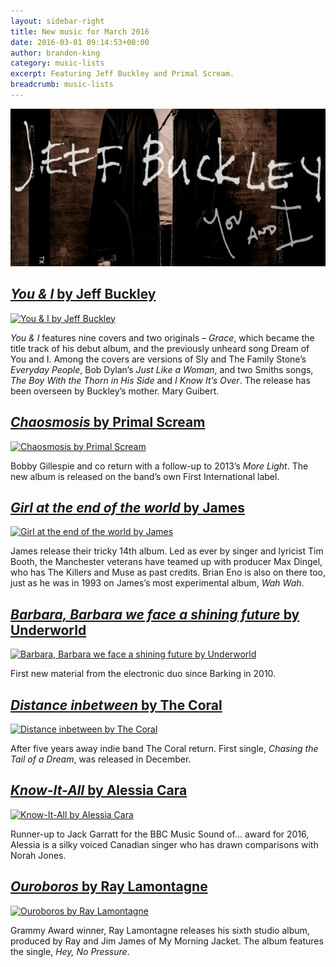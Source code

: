 ```yaml
---
layout: sidebar-right
title: New music for March 2016
date: 2016-03-01 09:14:53+00:00
author: brandon-king
category: music-lists
excerpt: Featuring Jeff Buckley and Primal Scream.
breadcrumb: music-lists
---
```

![You & I by Jeff Buckley](/images/featured/featured-you-and-i.jpg)

## [<cite>You & I</cite> by Jeff Buckley](https://suffolk.spydus.co.uk/cgi-bin/spydus.exe/ENQ/OPAC/BIBENQ/1449868?QRY=CTIBIB%3C%20IRN(9658821)&QRYTEXT=You%20%26%20I%20%5Bsound%20recording%5D)

[![You & I by Jeff Buckley](http://suffolklibraries.co.uk/wp-content/uploads/2016/02/you-and-i.jpg)](https://suffolk.spydus.co.uk/cgi-bin/spydus.exe/ENQ/OPAC/BIBENQ/1449868?QRY=CTIBIB%3C%20IRN(9658821)&QRYTEXT=You%20%26%20I%20%5Bsound%20recording%5D)

<cite>You & I</cite> features nine covers and two originals – <cite>Grace</cite>, which became the title track of his debut album, and the previously unheard song Dream of You and I. Among the covers are versions of Sly and The Family Stone’s <cite>Everyday People</cite>, Bob Dylan’s <cite>Just Like a Woman</cite>, and two Smiths songs, <cite>The Boy With the Thorn in His Side</cite> and <cite>I Know It’s Over</cite>. The release has been overseen by Buckley’s mother. Mary Guibert.

## [<cite>Chaosmosis</cite> by Primal Scream](https://suffolk.spydus.co.uk/cgi-bin/spydus.exe/ENQ/OPAC/BIBENQ/1450677?QRY=CTIBIB%3C%20IRN(59884243)&QRYTEXT=Chaosmosis%20%5Bsound%20recording%5D)

[![Chaosmosis by Primal Scream](http://suffolklibraries.co.uk/wp-content/uploads/2016/02/chaosmosis.jpg)](https://suffolk.spydus.co.uk/cgi-bin/spydus.exe/ENQ/OPAC/BIBENQ/1450677?QRY=CTIBIB%3C%20IRN(59884243)&QRYTEXT=Chaosmosis%20%5Bsound%20recording%5D)

Bobby Gillespie and co return with a follow-up to 2013’s <cite>More Light</cite>. The new album is released on the band’s own First International label.

## [<cite>Girl at the end of the world</cite> by James](https://suffolk.spydus.co.uk/cgi-bin/spydus.exe/ENQ/OPAC/BIBENQ/1457087?QRY=CTIBIB%3C%20IRN(5621049)&QRYTEXT=Girl%20at%20the%20end%20of%20the%20world%20%5Bsound%20recording%5D)

[![Girl at the end of the world by James](http://suffolklibraries.co.uk/wp-content/uploads/2016/02/girl-at-the-end-of-the-world.jpg)](https://suffolk.spydus.co.uk/cgi-bin/spydus.exe/ENQ/OPAC/BIBENQ/1457087?QRY=CTIBIB%3C%20IRN(5621049)&QRYTEXT=Girl%20at%20the%20end%20of%20the%20world%20%5Bsound%20recording%5D)

James release their tricky 14th album. Led as ever by singer and lyricist Tim Booth, the Manchester veterans have teamed up with producer Max Dingel, who has The Killers and Muse as past credits. Brian Eno is also on there too, just as he was in 1993 on James&#8217;s most experimental album, <cite>Wah Wah</cite>.

## [<cite>Barbara, Barbara we face a shining future</cite> by Underworld](https://suffolk.spydus.co.uk/cgi-bin/spydus.exe/ENQ/OPAC/BIBENQ/1460506?QRY=CTIBIB%3C%20IRN(59112441)&QRYTEXT=Barbara%20Barbara%2C%20we%20face%20a%20shining%20future%20%5Bsound%20recording%5D)

[![Barbara, Barbara we face a shining future by Underworld](http://suffolklibraries.co.uk/wp-content/uploads/2016/02/barbara-barbara-we-face-a-shining-future.jpg)](https://suffolk.spydus.co.uk/cgi-bin/spydus.exe/ENQ/OPAC/BIBENQ/1460506?QRY=CTIBIB%3C%20IRN(59112441)&QRYTEXT=Barbara%20Barbara%2C%20we%20face%20a%20shining%20future%20%5Bsound%20recording%5D)

First new material from the electronic duo since Barking in 2010.

## [<cite>Distance inbetween</cite> by The Coral](https://suffolk.spydus.co.uk/cgi-bin/spydus.exe/ENQ/OPAC/BIBENQ/1464151?QRY=CTIBIB%3C%20IRN(59643561)&QRYTEXT=Distance%20inbetween%20%5Bsound%20recording%5D)

[![Distance inbetween by The Coral](http://suffolklibraries.co.uk/wp-content/uploads/2016/02/distance-inbetween.jpg)](https://suffolk.spydus.co.uk/cgi-bin/spydus.exe/ENQ/OPAC/BIBENQ/1464151?QRY=CTIBIB%3C%20IRN(59643561)&QRYTEXT=Distance%20inbetween%20%5Bsound%20recording%5D)

After five years away indie band The Coral return. First single, <cite>Chasing the Tail of a Dream</cite>, was released in December.

## [<cite>Know-It-All</cite> by Alessia Cara](https://suffolk.spydus.co.uk/cgi-bin/spydus.exe/ENQ/OPAC/BIBENQ/1466302?QRY=CTIBIB%3C%20IRN(61597340)&QRYTEXT=Know-It-All%20%5Bsound%20recording%5D)

[![Know-It-All by Alessia Cara](http://suffolklibraries.co.uk/wp-content/uploads/2016/02/know-it-all.jpg)](https://suffolk.spydus.co.uk/cgi-bin/spydus.exe/ENQ/OPAC/BIBENQ/1466302?QRY=CTIBIB%3C%20IRN(61597340)&QRYTEXT=Know-It-All%20%5Bsound%20recording%5D)

Runner-up to Jack Garratt for the BBC Music Sound of&#8230; award for 2016, Alessia is a silky voiced Canadian singer who has drawn comparisons with Norah Jones.

## [<cite>Ouroboros</cite> by Ray Lamontagne](https://suffolk.spydus.co.uk/cgi-bin/spydus.exe/ENQ/OPAC/BIBENQ/1468271?QRY=CTIBIB%3C%20IRN(16621943)&QRYTEXT=Ouroboros%20%5Bsound%20recording%5D)

[![Ouroboros by Ray Lamontagne](http://suffolklibraries.co.uk/wp-content/uploads/2016/02/ouroboros.jpg)](https://suffolk.spydus.co.uk/cgi-bin/spydus.exe/ENQ/OPAC/BIBENQ/1468271?QRY=CTIBIB%3C%20IRN(16621943)&QRYTEXT=Ouroboros%20%5Bsound%20recording%5D)

Grammy Award winner, Ray Lamontagne releases his sixth studio album, produced by Ray and Jim James of My Morning Jacket. The album features the single, <cite>Hey, No Pressure</cite>.
